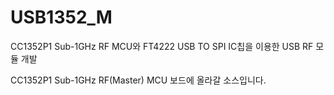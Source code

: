 # USB1352_M

CC1352P1 Sub-1GHz RF MCU와 FT4222 USB TO SPI IC칩을 이용한 USB RF 모듈 개발

CC1352P1 Sub-1GHz RF(Master) MCU 보드에 올라갈 소스입니다.
